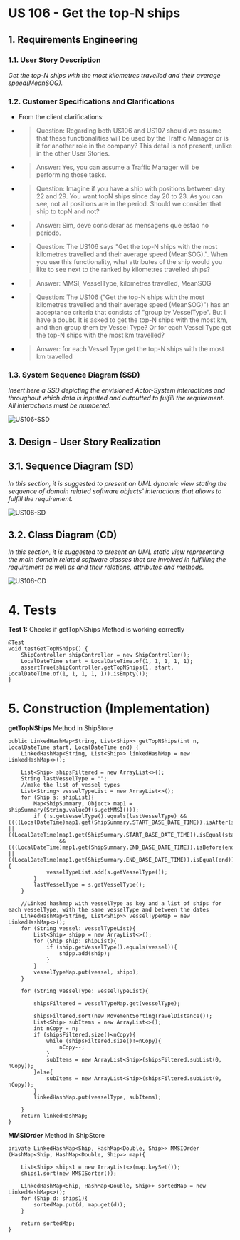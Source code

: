 # US 106 - Get the top-N ships

## 1. Requirements Engineering


### 1.1. User Story Description

*Get the top-N ships with the most kilometres travelled and their average speed(MeanSOG).*

### 1.2. Customer Specifications and Clarifications

* From the client clarifications:
* > Question: Regarding both US106 and US107 should we assume that these functionalities will be used by the Traffic Manager or is it for another role in the company? This detail is not present, unlike in the other User Stories.
* > Answer: Yes, you can assume a Traffic Manager will be performing those tasks.

* > Question: Imagine if you have a ship with positions between day 22 and 29. You want topN ships since day 20 to 23. As you can see, not all positions are in the period. Should we consider that ship to topN and not?
* > Answer: Sim, deve considerar as mensagens que estão no período.

* > Question: The US106 says "Get the top-N ships with the most kilometres travelled and their average speed (MeanSOG).". When you use this functionality, what attributes of the ship would you like to see next to the ranked by kilometres travelled ships? 
* > Answer: MMSI, VesselType, kilometres travelled, MeanSOG

* > Question: The US106 ("Get the top-N ships with the most kilometres travelled and their average speed (MeanSOG)")  has an acceptance criteria that consists of  "group by VesselType". But I have a doubt. It is asked to get the top-N ships with the most km, and then group them by Vessel Type? Or for each Vessel Type get the top-N ships with the most km travelled?
* > Answer: for each Vessel Type get the top-N ships with the most km travelled

### 1.3. System Sequence Diagram (SSD)

*Insert here a SSD depicting the envisioned Actor-System interactions and throughout which data is inputted and outputted to fulfill the requirement. All interactions must be numbered.*

![US106-SSD](SSD_106.svg)



## 3. Design - User Story Realization

## 3.1. Sequence Diagram (SD)

*In this section, it is suggested to present an UML dynamic view stating the sequence of domain related software objects' interactions that allows to fulfill the requirement.*

![US106-SD](SD_106.svg)

## 3.2. Class Diagram (CD)

*In this section, it is suggested to present an UML static view representing the main domain related software classes that are involved in fulfilling the requirement as well as and their relations, attributes and methods.*

![US106-CD](CD_106.svg)

# 4. Tests

**Test 1:** Checks if getTopNShips Method is working correctly

    @Test
    void testGetTopNShips() {
        ShipController shipController = new ShipController();
        LocalDateTime start = LocalDateTime.of(1, 1, 1, 1, 1);
        assertTrue(shipController.getTopNShips(1, start, LocalDateTime.of(1, 1, 1, 1, 1)).isEmpty());
    }

# 5. Construction (Implementation)



**getTopNShips** Method in ShipStore

    public LinkedHashMap<String, List<Ship>> getTopNShips(int n, LocalDateTime start, LocalDateTime end) {
        LinkedHashMap<String, List<Ship>> linkedHashMap = new LinkedHashMap<>();

        List<Ship> shipsFiltered = new ArrayList<>();
        String lastVesselType = "";
        //make the list of vessel types
        List<String> vesselTypeList = new ArrayList<>();
        for (Ship s: shipList){
            Map<ShipSummary, Object> map1 = shipSummary(String.valueOf(s.getMMSI()));
            if (!s.getVesselType().equals(lastVesselType) && ((((LocalDateTime)map1.get(ShipSummary.START_BASE_DATE_TIME)).isAfter(start) || ((LocalDateTime)map1.get(ShipSummary.START_BASE_DATE_TIME)).isEqual(start))
                    && (((LocalDateTime)map1.get(ShipSummary.END_BASE_DATE_TIME)).isBefore(end) || ((LocalDateTime)map1.get(ShipSummary.END_BASE_DATE_TIME)).isEqual(end)))){
                vesselTypeList.add(s.getVesselType());
            }
            lastVesselType = s.getVesselType();
        }

        //Linked hashmap with vesselType as key and a list of ships for each vesselType, with the same vesselType and between the dates
        LinkedHashMap<String, List<Ship>> vesselTypeMap = new LinkedHashMap<>();
        for (String vessel: vesselTypeList){
            List<Ship> shipp = new ArrayList<>();
            for (Ship ship: shipList){
                if (ship.getVesselType().equals(vessel)){
                    shipp.add(ship);
                }
            }
            vesselTypeMap.put(vessel, shipp);
        }

        for (String vesselType: vesselTypeList){

            shipsFiltered = vesselTypeMap.get(vesselType);

            shipsFiltered.sort(new MovementSortingTravelDistance());
            List<Ship> subItems = new ArrayList<>();
            int nCopy = n;
            if (shipsFiltered.size()<nCopy){
                while (shipsFiltered.size()!=nCopy){
                    nCopy--;
                }
                subItems = new ArrayList<Ship>(shipsFiltered.subList(0, nCopy));
            }else{
                subItems = new ArrayList<Ship>(shipsFiltered.subList(0, nCopy));
            }
            linkedHashMap.put(vesselType, subItems);

        }
        return linkedHashMap;
    }

**MMSIOrder** Method in ShipStore



    private LinkedHashMap<Ship, HashMap<Double, Ship>> MMSIOrder (HashMap<Ship, HashMap<Double, Ship>> map){

        List<Ship> ships1 = new ArrayList<>(map.keySet());
        ships1.sort(new MMSISorter());

        LinkedHashMap<Ship, HashMap<Double, Ship>> sortedMap = new LinkedHashMap<>();
        for (Ship d: ships1){
            sortedMap.put(d, map.get(d));
        }

        return sortedMap;
    }